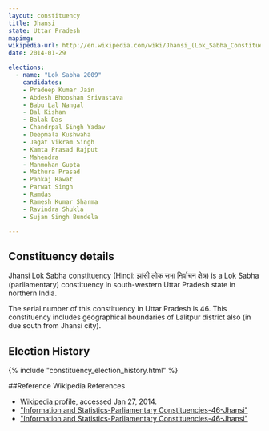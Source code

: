 ```yaml
---
layout: constituency
title: Jhansi
state: Uttar Pradesh
mapimg: 
wikipedia-url: http://en.wikipedia.com/wiki/Jhansi_(Lok_Sabha_Constituency)
date: 2014-01-29

elections: 
  - name: "Lok Sabha 2009"
    candidates: 
    - Pradeep Kumar Jain 
    - Abdesh Bhooshan Srivastava 
    - Babu Lal Nangal 
    - Bal Kishan 
    - Balak Das 
    - Chandrpal Singh Yadav 
    - Deepmala Kushwaha 
    - Jagat Vikram Singh 
    - Kamta Prasad Rajput 
    - Mahendra 
    - Manmohan Gupta 
    - Mathura Prasad 
    - Pankaj Rawat 
    - Parwat Singh 
    - Ramdas 
    - Ramesh Kumar Sharma 
    - Ravindra Shukla 
    - Sujan Singh Bundela 

---
```

## Constituency details
Jhansi Lok Sabha constituency (Hindi: झांसी लोक सभा निर्वाचन क्षेत्र) is a Lok Sabha (parliamentary) constituency in south-western Uttar Pradesh state in northern India.

The serial number of this constituency in Uttar Pradesh is 46. This constituency includes geographical boundaries of Lalitpur district also (in due south from Jhansi city).


## Election History
{% include "constituency_election_history.html" %}

##Reference
Wikipedia References
- [Wikipedia profile]({{page.profile.wikipedia}}), accessed Jan 27, 2014.
- ["Information and Statistics-Parliamentary Constituencies-46-Jhansi"][wiki1]
- ["Information and Statistics-Parliamentary Constituencies-46-Jhansi"][wiki2]

[wiki1]: http://ceouttarpradesh.nic.in/046_PC_Statistics_English.aspx
[wiki2]: http://eci.nic.in/eci_main/StatisticalReports/LS_1951/VOL_1_51_LS.PDF
